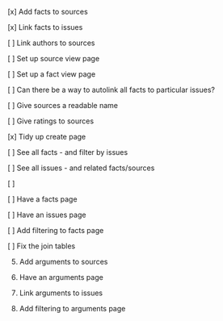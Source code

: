 [x] Add facts to sources 

[x] Link facts to issues 

[ ] Link authors to sources

[ ] Set up source view page

[ ] Set up a fact view page

[ ] Can there be a way to autolink all facts to particular issues?

[ ] Give sources a readable name

[ ] Give ratings to sources

[x] Tidy up create page

[ ] See all facts - and filter by issues

[ ] See all issues - and related facts/sources

[ ] 






[ ] Have a facts page 

[ ] Have an issues page 

[ ] Add filtering to facts page

[ ] Fix the join tables

5. Add arguments to sources 

6. Have an arguments page

7. Link arguments to issues

8. Add filtering to arguments page

